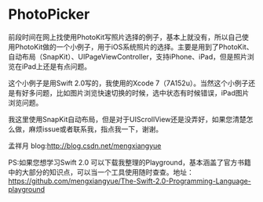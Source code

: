 # PhotoPicker

前段时间在网上找使用PhotoKit写照片选择的例子，基本上就没有，所以自己使用PhotoKit做的一个小例子，用于iOS系统照片的选择。主要是用到了PhotoKit、自动布局（SnapKit）、UIPageViewController，支持iPhone、iPad，但是照片浏览在iPad上还是有点问题。
   
这个小例子是用Swift 2.0写的，我使用的Xcode 7（7A152u）。当然这个小例子还是有好多问题，比如图片浏览快速切换的时候，选中状态有时候错误，iPad图片浏览问题。   

我这里使用SnapKit自动布局，但是对于UIScrollView还是没弄好，如果您清楚怎么做，麻烦issue或者联系我，指点我一下，谢谢。   

孟祥月 blog:<http://blog.csdn.net/mengxiangyue>  

PS:如果您想学习Swift 2.0 可以下载我整理的Playground，基本涵盖了官方书籍中的大部分的知识点，可以当一个工具使用随时查查。地址：<https://github.com/mengxiangyue/The-Swift-2.0-Programming-Language-playground>
